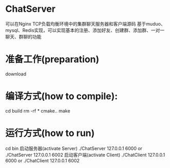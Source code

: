 # ChatServer
可以在Nginx TCP负载均衡环境中的集群聊天服务器和客户端源码 基于muduo、mysql、Redis实现，可以实现基本的注册、添加好友、创建群、添加群、一对一聊天、群聊的功能

# 准备工作(preparation)
  download 

# 编译方式(how to compile):
  cd build
  rm -rf *
  cmake..
  make
# 运行方式(how to run)
cd bin
启动服务器(activate Server)
  ./ChatServer 127.0.0.1 6000
  or ./ChatServer 127.0.0.1 6002
启动客户端(activate Client)
  ./ChatClient 127.0.0.1 6000
  or ./ChatClient 127.0.0.1 6002
